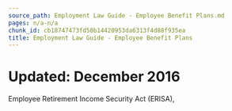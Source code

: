 ```yaml
---
source_path: Employment Law Guide - Employee Benefit Plans.md
pages: n/a-n/a
chunk_id: cb18747473fd50b14420953da6313f4d88f935ea
title: Employment Law Guide - Employee Benefit Plans
---
```

# Updated: December 2016

Employee Retirement Income Security Act (ERISA),
